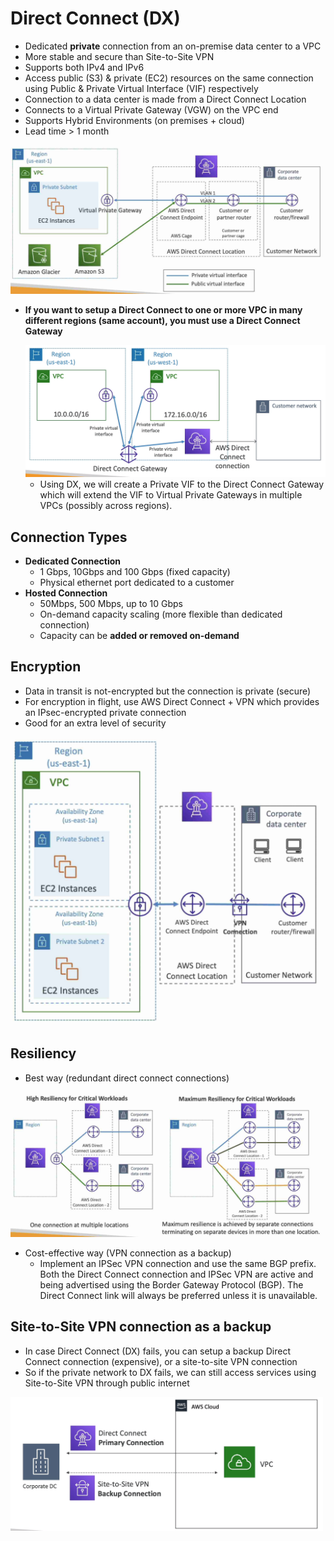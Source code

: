 # Direct Connect (DX)
- Dedicated **private** connection from an on-premise data center to a VPC
- More stable and secure than Site-to-Site VPN
- Supports both IPv4 and IPv6
- Access public (S3) & private (EC2) resources on the same connection using Public & Private Virtual Interface (VIF) respectively
- Connection to a data center is made from a Direct Connect Location
- Connects to a Virtual Private Gateway (VGW) on the VPC end
- Supports Hybrid Environments (on premises + cloud)
- Lead time > 1 month

<img src=./images/dx.jpg width="500"/>

- **If you want to setup a Direct Connect to one or more VPC in many different regions (same account), you must use a Direct Connect Gateway**
  
  <img src=./images/dxgw.png width="500"/>

  - Using DX, we will create a Private VIF to the Direct Connect Gateway which will extend the VIF to Virtual Private Gateways in multiple VPCs (possibly across regions).
## Connection Types
- **Dedicated Connection**
  - 1 Gbps, 10Gbps and 100 Gbps (fixed capacity)
  - Physical ethernet port dedicated to a customer
- **Hosted Connection**
  - 50Mbps, 500 Mbps, up to 10 Gbps
  - On-demand capacity scaling (more flexible than dedicated connection)
  - Capacity can be **added or removed on-demand**

## Encryption
- Data in transit is not-encrypted but the connection is private (secure)
- For encryption in flight, use AWS Direct Connect + VPN which provides an IPsec-encrypted private connection
- Good for an extra level of security

<img src=./images/dxenc.jpg width="500"/>

## Resiliency
- Best way (redundant direct connect connections)

<img src=./images/dxres.jpg width="500"/>

- Cost-effective way (VPN connection as a backup)
  - Implement an IPSec VPN connection and use the same BGP prefix. Both the Direct Connect connection and IPSec VPN are active and being advertised using the Border Gateway Protocol (BGP). The Direct Connect link will always be preferred unless it is unavailable.

## Site-to-Site VPN connection as a backup
- In case Direct Connect (DX) fails, you can setup a backup Direct Connect connection (expensive), or a site-to-site VPN connection
- So if the private network to DX fails, we can still access services using Site-to-Site VPN through public internet 

<img src=./images/s2sdx.png width="500"/>